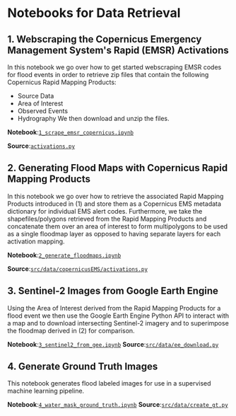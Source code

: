 # Notebooks for Data Retrieval

## 1. Webscraping the Copernicus Emergency Management System's Rapid (EMSR) Activations
In this notebook we go over how to get started webscraping EMSR codes for flood events in order to
retrieve zip files that contain the following Copernicus Rapid Mapping Products:
- Source Data
- Area of Interest
- Observed Events
- Hydrography
We then download and unzip the files.

**Notebook**:[`1_scrape_emsr_copernicus.ipynb`](1_scrape_emsr_copernicus.ipynb)

**Source**:[`activations.py`](src/data/copernicusEMS/activations.py)

## 2. Generating Flood Maps with Copernicus Rapid Mapping Products
In this notebook we go over how to retrieve the associated Rapid Mapping Products
introduced in (1) and store them as a Copernicus EMS metadata dictionary for individual
EMS alert codes. Furthermore, we take the shapefiles/polygons retrieved from the
Rapid Mapping Products and concatenate them over an area of interest to form multipolygons to
be used as a single floodmap layer as opposed to having separate layers for each activation
mapping.

**Notebook**:[`2_generate_floodmaps.ipynb`](2_generate_floodmaps.ipynb)

**Source**:[`src/data/copernicusEMS/activations.py`](src/data/copernicusEMS/activations.py)

## 3. Sentinel-2 Images from Google Earth Engine
Using the Area of Interest derived from the Rapid Mapping Products for a flood event we then
use the Google Earth Engine Python API to interact with a map and to download intersecting
Sentinel-2 imagery and to superimpose the floodmap derived in (2) for comparison.

**Notebook**:[`3_sentinel2_from_gee.ipynb`](3_sentinel2_from_gee.ipynb)
**Source**:[`src/data/ee_download.py`](src/data/ee_download.py)

## 4. Generate Ground Truth Images
This notebook generates flood labeled images for use in a supervised machine learning pipeline.

**Notebook**:[`4_water_mask_ground_truth.ipynb`](4_water_mask_ground_truth.ipynb)
**Source**:[`src/data/create_gt.py`](src/data/create_gt.py)
